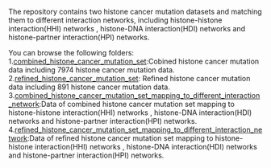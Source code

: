 The repository contains two histone cancer mutation datasets and matching them to different interaction networks, including histone-histone interaction(HHI) networks , histone-DNA interaction(HDI) networks and histone-partner interaction(HPI) networks.

You can browse the following folders:
  1.[combined_histone_cancer_mutation_set](combined_histone_cancer_mutation_set):Cobined histone cancer mutation data including 7974 histone cancer mutation data.
  2.[refined_histone_cancer_mutation_set](refined_histone_cancer_mutation_set): Refined histone cancer mutation data including 891 histone cancer mutation data.
  3.[combined_histone_cancer_mutation_set_mapping_to_different_interaction_network](combined_histone_cancer_mutation_set_mapping_to_different_interaction_network):Data of combined histone cancer mutation set mapping to histone-histone interaction(HHI) networks , histone-DNA interaction(HDI) networks and histone-partner interaction(HPI) networks.
  4.[refined_histone_cancer_mutation_set_mapping_to_different_interaction_network](refined_histone_cancer_mutation_set_mapping_to_different_interaction_network):Data of refined histone cancer mutation set mapping to histone-histone interaction(HHI) networks , histone-DNA interaction(HDI) networks and histone-partner interaction(HPI) networks.
